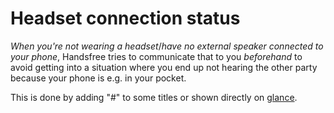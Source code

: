 # Headset connection status

*When you're not wearing a headset*/*have no external speaker connected to your phone*, Handsfree tries to communicate that to you *beforehand* to avoid getting into a situation where you end up not hearing the other party because your phone is e.g. in your pocket.

This is done by adding "#" to some titles or shown directly on [glance](./Glance.md).